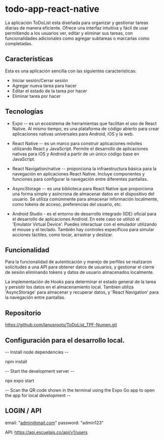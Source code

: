 # todo-app-react-native

La aplicación ToDoList esta diseñada para organizar y gestionar tareas diarias de manera eficiente.
Ofrece una interfaz intuitiva y fácil de usar permitiendo a los usuarios ver, editar y eliminar sus 
tareas, con funcionalidades adicionales como agregar subtareas o marcarlas como completadas.

## Características

Esta es una aplicación sencilla con las siguientes características:

- Iniciar sesión/Cerrar sesión
- Agregar nueva tarea para hacer
- Editar el estado de la tarea por hacer
- Eliminar tarea por hacer

## Tecnologías

- Expo -- es un ecosistema de herramientas que facilitan el uso de React Native. Al mismo tiempo, es una plataforma de código abierto para crear aplicaciones nativas universales para Android, iOS y la web.

- React Native -- es un marco para construir aplicaciones móviles utilizando React y JavaScript. Permite el desarrollo de aplicaciones nativas para iOS y Android a partir de un único código base en JavaScript.

- React Navigation/native -- proporciona la infraestructura básica para la navegación en aplicaciones React Native. Incluye componentes y funciones para configurar la navegación entre diferentes pantallas.

- AsyncStorage -- es una biblioteca para React Native que proporciona una forma simple y asíncrona de almacenar datos en el dispositivo del usuario. Se utiliza comúnmente para almacenar información localmente, como tokens de acceso, preferencias del usuario, etc.

- Android Studio - es el entorno de desarrollo integrado (IDE) oficial para el desarrollo de aplicaciones Android. En este caso se utilizó el 'Emulator Virtual Device'.
Puedes interactuar con el emulador utilizando el mouse y el teclado. También hay controles específicos para simular acciones táctiles, como tocar, arrastrar y deslizar.

## Funcionalidad

Para la funcionalidad de autenticación y manejo de perfiles se realizaron solicitudes a una API para obtener datos de usuarios, y gestionar el cierre de sesión eliminando tokens y datos de usuario almacenados localmente.

La implementación de Hooks para determinar el estado general de la tarea y persistir los datos en el almacenamiento local. Tambien utiliza 'AsyncStorage' para almacenar y recuperar datos, y 'React Navigation' para la navegación entre pantallas.

## Repositorio

https://github.com/lanusroots/ToDoList_TPF-Numen.git


## Configuración para el desarrollo local.

-- Install node dependencies --

npm install


-- Start the development server --

npx expo start


-- Scan the QR code shown in the terminal using the Expo Go app to open the app for local development --

## LOGIN / API

email:      "admin@mail.com"
password:   "admin123"

API:     https://api.escuelajs.co/api/v1/users